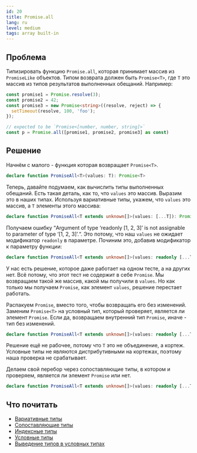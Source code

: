 ```yaml
---
id: 20
title: Promise.all
lang: ru
level: medium
tags: array built-in
---
```


## Проблема

Типизировать функцию `Promise.all`, которая принимает массив из `PromiseLike` объектов.
Типом возврата должен быть `Promise<T>`, где `T` это массив из типов результатов выполненных обещаний.
Например:

```typescript
const promise1 = Promise.resolve(3);
const promise2 = 42;
const promise3 = new Promise<string>((resolve, reject) => {
  setTimeout(resolve, 100, 'foo');
});

// expected to be `Promise<[number, number, string]>`
const p = Promise.all([promise1, promise2, promise3] as const)
```

## Решение

Начнём с малого - функция которая возвращает `Promise<T>`.

```typescript
declare function PromiseAll<T>(values: T): Promise<T>
```

Теперь, давайте подумаем, как вычислить типы выполненных обещаний.
Есть такая деталь, как то, что `values` это массив.
Выразим это в наших типах.
Используя вариативные типы, укажем, что `values` это массив, а `T` элементы этого массива:

```typescript
declare function PromiseAll<T extends unknown[]>(values: [...T]): Promise<T>
```

Получаем ошибку “Argument of type ‘readonly [1, 2, 3]’ is not assignable to parameter of type ‘[1, 2, 3]’.“.
Это потому, что наш `values` не ожидает модификатор `readonly` в параметре.
Починим это, добавив модификатор к параметру функции:

```typescript
declare function PromiseAll<T extends unknown[]>(values: readonly [...T]): Promise<T>
```

У нас есть решение, которое даже работает на одном тесте, а на других нет.
Всё потому, что этот тест не содержит в себе `Promise`.
Мы возвращаем такой же массив, какой мы получили в `values`.
Но как только мы получаем `Promise`, как элемент `values`, решение перестает работать.

Распакуем `Promise`, вместо того, чтобы возвращать его без изменений.
Заменим `Promise<T>` на условный тип, который проверяет, является ли элемент `Promise`.
Если да, возвращаем внутренний тип `Promise`, иначе - тип без изменений.

```typescript
declare function PromiseAll<T extends unknown[]>(values: readonly [...T]): Promise<T extends Promise<infer R> ? R : T>
```

Решение ещё не рабочее, потому что `T` это не объединение, а кортеж.
Условные типы не являются дистрибутивными на кортежах, поэтому наша проверка не срабатывает.

Делаем свой перебор через сопоставляющие типы, в котором и проверяем, является ли элемент `Promise` или нет.

```typescript
declare function PromiseAll<T extends unknown[]>(values: readonly [...T]): Promise<{ [P in keyof T]: T[P] extends Promise<infer R> ? R : T[P] }>
```

## Что почитать

- [Вариативные типы](https://www.typescriptlang.org/docs/handbook/release-notes/typescript-4-0.html#variadic-tuple-types)
- [Сопоставляющие типы](https://www.typescriptlang.org/docs/handbook/2/mapped-types.html)
- [Индексные типы](https://www.typescriptlang.org/docs/handbook/2/indexed-access-types.html)
- [Условные типы](https://www.typescriptlang.org/docs/handbook/2/conditional-types.html)
- [Выведение типов в условных типах](https://www.typescriptlang.org/docs/handbook/2/conditional-types.html#inferring-within-conditional-types)
